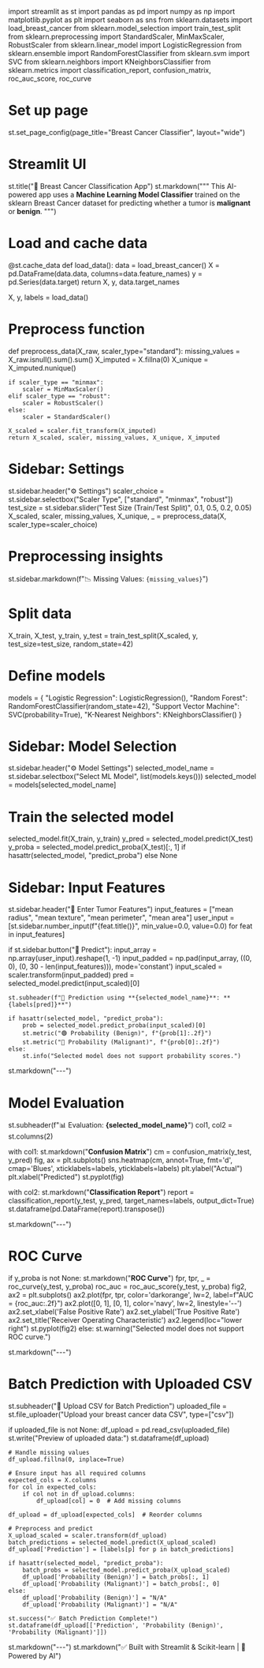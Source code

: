 import streamlit as st
import pandas as pd
import numpy as np
import matplotlib.pyplot as plt
import seaborn as sns
from sklearn.datasets import load_breast_cancer
from sklearn.model_selection import train_test_split
from sklearn.preprocessing import StandardScaler, MinMaxScaler, RobustScaler
from sklearn.linear_model import LogisticRegression
from sklearn.ensemble import RandomForestClassifier
from sklearn.svm import SVC
from sklearn.neighbors import KNeighborsClassifier
from sklearn.metrics import classification_report, confusion_matrix, roc_auc_score, roc_curve

# Set up page
st.set_page_config(page_title="Breast Cancer Classifier", layout="wide") 

# Streamlit UI
st.title("🔬 Breast Cancer Classification App")
st.markdown("""
This AI-powered app uses a **Machine Learning Model Classifier** trained on the sklearn Breast Cancer dataset
for predicting whether a tumor is **malignant** or **benign**.
""")   

# Load and cache data
@st.cache_data
def load_data():
    data = load_breast_cancer()
    X = pd.DataFrame(data.data, columns=data.feature_names)
    y = pd.Series(data.target)
    return X, y, data.target_names

X, y, labels = load_data()

# Preprocess function
def preprocess_data(X_raw, scaler_type="standard"):
    missing_values = X_raw.isnull().sum().sum()
    X_imputed = X.fillna(0)
    X_unique = X_imputed.nunique()

    if scaler_type == "minmax":
        scaler = MinMaxScaler()
    elif scaler_type == "robust":
        scaler = RobustScaler()
    else:
        scaler = StandardScaler()

    X_scaled = scaler.fit_transform(X_imputed)
    return X_scaled, scaler, missing_values, X_unique, X_imputed

# Sidebar: Settings
st.sidebar.header("⚙️ Settings")
scaler_choice = st.sidebar.selectbox("Scaler Type", ["standard", "minmax", "robust"])
test_size = st.sidebar.slider("Test Size (Train/Test Split)", 0.1, 0.5, 0.2, 0.05)
X_scaled, scaler, missing_values, X_unique, _ = preprocess_data(X, scaler_type=scaler_choice)

# Preprocessing insights
st.sidebar.markdown(f"📉 Missing Values: `{missing_values}`")

# Split data
X_train, X_test, y_train, y_test = train_test_split(X_scaled, y, test_size=test_size, random_state=42)

# Define models
models = {
    "Logistic Regression": LogisticRegression(),
    "Random Forest": RandomForestClassifier(random_state=42),
    "Support Vector Machine": SVC(probability=True),
    "K-Nearest Neighbors": KNeighborsClassifier()
}

# Sidebar: Model Selection
st.sidebar.header("⚙️ Model Settings")
selected_model_name = st.sidebar.selectbox("Select ML Model", list(models.keys()))
selected_model = models[selected_model_name]

# Train the selected model
selected_model.fit(X_train, y_train)
y_pred = selected_model.predict(X_test)
y_proba = selected_model.predict_proba(X_test)[:, 1] if hasattr(selected_model, "predict_proba") else None

# Sidebar: Input Features
st.sidebar.header("📝 Enter Tumor Features")
input_features = ["mean radius", "mean texture", "mean perimeter", "mean area"]
user_input = [st.sidebar.number_input(f"{feat.title()}", min_value=0.0, value=0.0) for feat in input_features]

if st.sidebar.button("🧠 Predict"):
    input_array = np.array(user_input).reshape(1, -1)
    input_padded = np.pad(input_array, ((0, 0), (0, 30 - len(input_features))), mode='constant')
    input_scaled = scaler.transform(input_padded)
    pred = selected_model.predict(input_scaled)[0]
    
    st.subheader(f"📌 Prediction using **{selected_model_name}**: **{labels[pred]}**")
    
    if hasattr(selected_model, "predict_proba"):
        prob = selected_model.predict_proba(input_scaled)[0]
        st.metric("🟢 Probability (Benign)", f"{prob[1]:.2f}")
        st.metric("🔴 Probability (Malignant)", f"{prob[0]:.2f}")
    else:
        st.info("Selected model does not support probability scores.") 

st.markdown("---")

# Model Evaluation
st.subheader(f"📊 Evaluation: **{selected_model_name}**")
col1, col2 = st.columns(2)

with col1:
    st.markdown("**Confusion Matrix**")
    cm = confusion_matrix(y_test, y_pred)
    fig, ax = plt.subplots()
    sns.heatmap(cm, annot=True, fmt='d', cmap='Blues', xticklabels=labels, yticklabels=labels)
    plt.ylabel("Actual")
    plt.xlabel("Predicted")
    st.pyplot(fig)

with col2:
    st.markdown("**Classification Report**")
    report = classification_report(y_test, y_pred, target_names=labels, output_dict=True)
    st.dataframe(pd.DataFrame(report).transpose()) 

st.markdown("---")

# ROC Curve
if y_proba is not None:
    st.markdown("**ROC Curve**")
    fpr, tpr, _ = roc_curve(y_test, y_proba)
    roc_auc = roc_auc_score(y_test, y_proba)
    fig2, ax2 = plt.subplots()
    ax2.plot(fpr, tpr, color='darkorange', lw=2, label=f"AUC = {roc_auc:.2f}")
    ax2.plot([0, 1], [0, 1], color='navy', lw=2, linestyle='--')
    ax2.set_xlabel('False Positive Rate')
    ax2.set_ylabel('True Positive Rate')
    ax2.set_title('Receiver Operating Characteristic')
    ax2.legend(loc="lower right")
    st.pyplot(fig2)
else:
    st.warning("Selected model does not support ROC curve.") 
    
st.markdown("---")

# Batch Prediction with Uploaded CSV
st.subheader("📁 Upload CSV for Batch Prediction")
uploaded_file = st.file_uploader("Upload your breast cancer data CSV", type=["csv"])

if uploaded_file is not None:
    df_upload = pd.read_csv(uploaded_file)
    st.write("Preview of uploaded data:")
    st.dataframe(df_upload)

    # Handle missing values
    df_upload.fillna(0, inplace=True)

    # Ensure input has all required columns
    expected_cols = X.columns
    for col in expected_cols:
        if col not in df_upload.columns:
            df_upload[col] = 0  # Add missing columns

    df_upload = df_upload[expected_cols]  # Reorder columns

    # Preprocess and predict
    X_upload_scaled = scaler.transform(df_upload)
    batch_predictions = selected_model.predict(X_upload_scaled)
    df_upload['Prediction'] = [labels[p] for p in batch_predictions]

    if hasattr(selected_model, "predict_proba"):
        batch_probs = selected_model.predict_proba(X_upload_scaled)
        df_upload['Probability (Benign)'] = batch_probs[:, 1]
        df_upload['Probability (Malignant)'] = batch_probs[:, 0]
    else:
        df_upload['Probability (Benign)'] = "N/A"
        df_upload['Probability (Malignant)'] = "N/A"

    st.success("✅ Batch Prediction Complete!")
    st.dataframe(df_upload[['Prediction', 'Probability (Benign)', 'Probability (Malignant)']])

st.markdown("---")
st.markdown("✅ Built with Streamlit & Scikit-learn | 🧠 Powered by AI")
